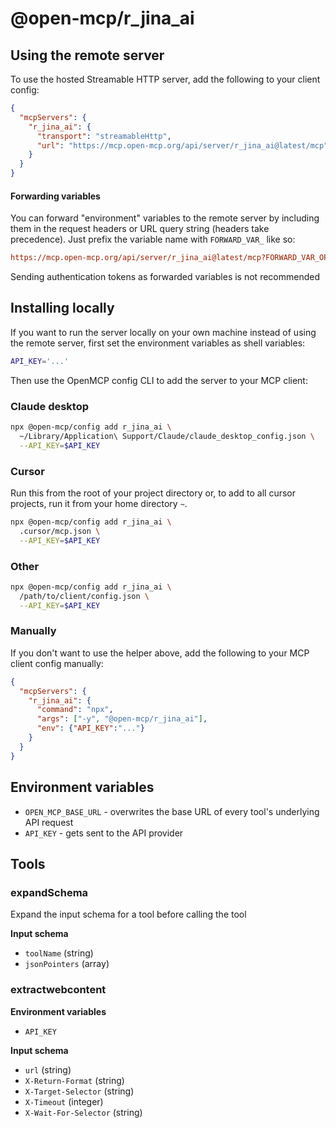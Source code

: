 # @open-mcp/r_jina_ai

## Using the remote server

To use the hosted Streamable HTTP server, add the following to your client config:

```json
{
  "mcpServers": {
    "r_jina_ai": {
      "transport": "streamableHttp",
      "url": "https://mcp.open-mcp.org/api/server/r_jina_ai@latest/mcp"
    }
  }
}
```

#### Forwarding variables

You can forward "environment" variables to the remote server by including them in the request headers or URL query string (headers take precedence). Just prefix the variable name with `FORWARD_VAR_` like so:

```ini
https://mcp.open-mcp.org/api/server/r_jina_ai@latest/mcp?FORWARD_VAR_OPEN_MCP_BASE_URL=https%3A%2F%2Fapi.example.com
```

<Callout title="Security" type="warn">
  Sending authentication tokens as forwarded variables is not recommended
</Callout>

## Installing locally

If you want to run the server locally on your own machine instead of using the remote server, first set the environment variables as shell variables:

```bash
API_KEY='...'
```

Then use the OpenMCP config CLI to add the server to your MCP client:

### Claude desktop

```bash
npx @open-mcp/config add r_jina_ai \
  ~/Library/Application\ Support/Claude/claude_desktop_config.json \
  --API_KEY=$API_KEY
```

### Cursor

Run this from the root of your project directory or, to add to all cursor projects, run it from your home directory `~`.

```bash
npx @open-mcp/config add r_jina_ai \
  .cursor/mcp.json \
  --API_KEY=$API_KEY
```

### Other

```bash
npx @open-mcp/config add r_jina_ai \
  /path/to/client/config.json \
  --API_KEY=$API_KEY
```

### Manually

If you don't want to use the helper above, add the following to your MCP client config manually:

```json
{
  "mcpServers": {
    "r_jina_ai": {
      "command": "npx",
      "args": ["-y", "@open-mcp/r_jina_ai"],
      "env": {"API_KEY":"..."}
    }
  }
}
```

## Environment variables

- `OPEN_MCP_BASE_URL` - overwrites the base URL of every tool's underlying API request
- `API_KEY` - gets sent to the API provider

## Tools

### expandSchema

Expand the input schema for a tool before calling the tool

**Input schema**

- `toolName` (string)
- `jsonPointers` (array)

### extractwebcontent

**Environment variables**

- `API_KEY`

**Input schema**

- `url` (string)
- `X-Return-Format` (string)
- `X-Target-Selector` (string)
- `X-Timeout` (integer)
- `X-Wait-For-Selector` (string)
